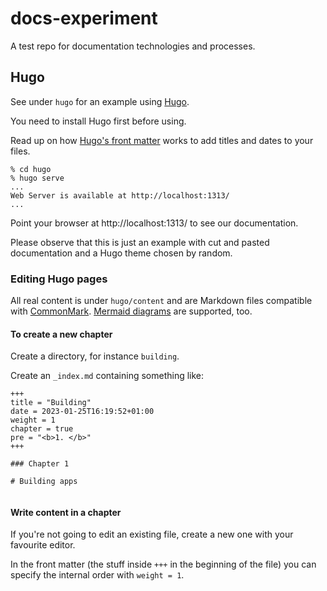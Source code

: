# docs-experiment

A test repo for documentation technologies and processes.

## Hugo

See under `hugo` for an example using [Hugo](https://gohugo.io/). 

You need to install Hugo first before using.

Read up on how [Hugo's front
matter](https://gohugo.io/content-management/front-matter/) works to
add titles and dates to your files.

```
% cd hugo
% hugo serve
...
Web Server is available at http://localhost:1313/ 
...
```

Point your browser at http://localhost:1313/ to see our documentation.

Please observe that this is just an example with cut and pasted
documentation and a Hugo theme chosen by random.

### Editing Hugo pages

All real content is under `hugo/content` and are Markdown files
compatible with [CommonMark](https://spec.commonmark.org/current/).
[Mermaid diagrams](https://mermaid.js.org/intro/) are supported, too.

#### To create a new chapter

Create a directory, for instance `building`.

Create an `_index.md` containing something like:

```
+++
title = "Building"
date = 2023-01-25T16:19:52+01:00
weight = 1
chapter = true
pre = "<b>1. </b>"
+++

### Chapter 1

# Building apps
  
```

#### Write content in a chapter

If you're not going to edit an existing file, create a new one with
your favourite editor.

In the front matter (the stuff inside `+++` in the beginning of the
file) you can specify the internal order with `weight = 1`.
